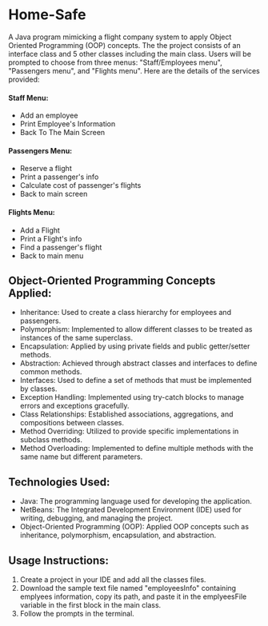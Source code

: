 # Home-Safe
A Java program mimicking a flight company system to apply Object Oriented Programming (OOP) concepts. The the project consists of an interface class and 5 other classes including the main class. Users will be prompted to choose from three menus: "Staff/Employees menu", "Passengers menu", and "Flights menu". Here are the details of the services provided:
#### Staff Menu:
- Add an employee
- Print Employee's Information
- Back To The Main Screen

#### Passengers Menu:
- Reserve a flight
- Print a passenger's info
- Calculate cost of passenger's flights
- Back to main screen

#### Flights Menu:
- Add a Flight
- Print a Flight's info
- Find a passenger's flight
- Back to main menu

## Object-Oriented Programming Concepts Applied:
- Inheritance: Used to create a class hierarchy for employees and passengers.
- Polymorphism: Implemented to allow different classes to be treated as instances of the same superclass.
- Encapsulation: Applied by using private fields and public getter/setter methods.
- Abstraction: Achieved through abstract classes and interfaces to define common methods.
- Interfaces: Used to define a set of methods that must be implemented by classes.
- Exception Handling: Implemented using try-catch blocks to manage errors and exceptions gracefully.
- Class Relationships: Established associations, aggregations, and compositions between classes.
- Method Overriding: Utilized to provide specific implementations in subclass methods.
- Method Overloading: Implemented to define multiple methods with the same name but different parameters.

## Technologies Used:
- Java: The programming language used for developing the application.
- NetBeans: The Integrated Development Environment (IDE) used for writing, debugging, and managing the project.
- Object-Oriented Programming (OOP): Applied OOP concepts such as inheritance, polymorphism, encapsulation, and abstraction.

## Usage Instructions:
1. Create a project in your IDE and add all the classes files.
2. Download the sample text file named "employeesInfo" containing emplyees information, copy its path, and paste it in the emplyeesFile variable in the first block in the main class.
3. Follow the prompts in the terminal.
